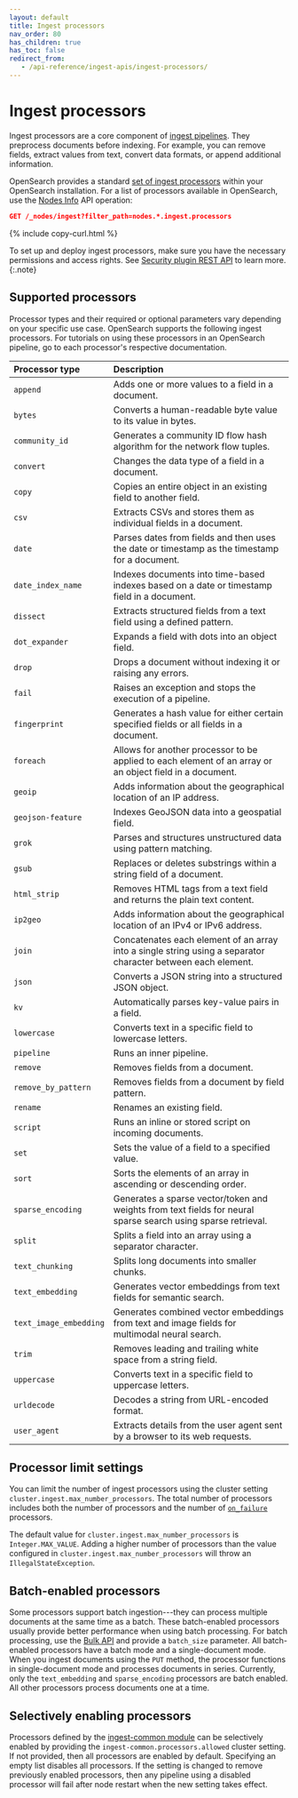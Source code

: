 ```yaml
---
layout: default
title: Ingest processors
nav_order: 80
has_children: true
has_toc: false
redirect_from:
   - /api-reference/ingest-apis/ingest-processors/
---
```


# Ingest processors

Ingest processors are a core component of [ingest pipelines]({{site.url}}{{site.baseurl}}/ingest-pipelines/index/). They preprocess documents before indexing. For example, you can remove fields, extract values from text, convert data formats, or append additional information.

OpenSearch provides a standard [set of ingest processors](#supported-processors) within your OpenSearch installation. For a list of processors available in OpenSearch, use the [Nodes Info]({{site.url}}{{site.baseurl}}/api-reference/nodes-apis/nodes-info/) API operation:

```json
GET /_nodes/ingest?filter_path=nodes.*.ingest.processors
```
{% include copy-curl.html %}

To set up and deploy ingest processors, make sure you have the necessary permissions and access rights. See [Security plugin REST API]({{site.url}}{{site.baseurl}}/security/access-control/api/) to learn more.
{:.note}

## Supported processors

Processor types and their required or optional parameters vary depending on your specific use case. OpenSearch supports the following ingest processors. For tutorials on using these processors in an OpenSearch pipeline, go to each processor's respective documentation. 

Processor type | Description
:--- | :--- 
`append` | Adds one or more values to a field in a document. 
`bytes` | Converts a human-readable byte value to its value in bytes.
`community_id` | Generates a community ID flow hash algorithm for the network flow tuples.
`convert` | Changes the data type of a field in a document.
`copy` | Copies an entire object in an existing field to another field.
`csv` | Extracts CSVs and stores them as individual fields in a document. 
`date` | Parses dates from fields and then uses the date or timestamp as the timestamp for a document.
`date_index_name` | Indexes documents into time-based indexes based on a date or timestamp field in a document. 
`dissect` | Extracts structured fields from a text field using a defined pattern. 
`dot_expander` | Expands a field with dots into an object field. 
`drop` |Drops a document without indexing it or raising any errors.
`fail` | Raises an exception and stops the execution of a pipeline. 
`fingerprint` | Generates a hash value for either certain specified fields or all fields in a document. 
`foreach` | Allows for another processor to be applied to each element of an array or an object field in a document.
`geoip` | Adds information about the geographical location of an IP address.
`geojson-feature` | Indexes GeoJSON data into a geospatial field.
`grok` | Parses and structures unstructured data using pattern matching. 
`gsub` | Replaces or deletes substrings within a string field of a document. 
`html_strip` | Removes HTML tags from a text field and returns the plain text content. 
`ip2geo` | Adds information about the geographical location of an IPv4 or IPv6 address.
`join` | Concatenates each element of an array into a single string using a separator character between each element. 
`json` | Converts a JSON string into a structured JSON object. 
`kv` | Automatically parses key-value pairs in a field.
`lowercase` | Converts text in a specific field to lowercase letters.
`pipeline` | Runs an inner pipeline.
`remove` | Removes fields from a document.
`remove_by_pattern` | Removes fields from a document by field pattern.
`rename` | Renames an existing field.
`script` | Runs an inline or stored script on incoming documents. 
`set` | Sets the value of a field to a specified value.
`sort` | Sorts the elements of an array in ascending or descending order.
`sparse_encoding` | Generates a sparse vector/token and weights from text fields for neural sparse search using sparse retrieval. 
`split` | Splits a field into an array using a separator character.
`text_chunking` | Splits long documents into smaller chunks.
`text_embedding` | Generates vector embeddings from text fields for semantic search.
`text_image_embedding` | Generates combined vector embeddings from text and image fields for multimodal neural search.
`trim` | Removes leading and trailing white space from a string field.
`uppercase` | Converts text in a specific field to uppercase letters.
`urldecode` | Decodes a string from URL-encoded format.
`user_agent` | Extracts details from the user agent sent by a browser to its web requests. 

## Processor limit settings

You can limit the number of ingest processors using the cluster setting `cluster.ingest.max_number_processors`. The total number of processors includes both the number of processors and the number of [`on_failure`]({{site.url}}{{site.baseurl}}/ingest-pipelines/pipeline-failures/) processors.

The default value for `cluster.ingest.max_number_processors` is `Integer.MAX_VALUE`. Adding a higher number of processors than the value configured in `cluster.ingest.max_number_processors` will throw an `IllegalStateException`.

## Batch-enabled processors

Some processors support batch ingestion---they can process multiple documents at the same time as a batch. These batch-enabled processors usually provide better performance when using batch processing. For batch processing, use the [Bulk API]({{site.url}}{{site.baseurl}}/api-reference/document-apis/bulk/) and provide a `batch_size` parameter. All batch-enabled processors have a batch mode and a single-document mode. When you ingest documents using the `PUT` method, the processor functions in single-document mode and processes documents in series. Currently, only the `text_embedding` and `sparse_encoding` processors are batch enabled. All other processors process documents one at a time.

## Selectively enabling processors

Processors defined by the [ingest-common module](https://github.com/opensearch-project/OpenSearch/blob/2.x/modules/ingest-common/src/main/java/org/opensearch/ingest/common/IngestCommonPlugin.java) can be selectively enabled by providing the `ingest-common.processors.allowed` cluster setting. If not provided, then all processors are enabled by default. Specifying an empty list disables all processors. If the setting is changed to remove previously enabled processors, then any pipeline using a disabled processor will fail after node restart when the new setting takes effect.
